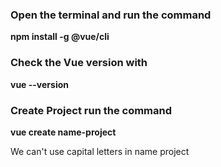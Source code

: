 <h3>Open the terminal and run the command</h3>
<p><b> npm install -g @vue/cli</b></p>

<h3>Check the Vue version with</h3>
<p><b> vue --version</b></p>

<h3>Create Project run the command</h3>
<p><b>vue create name-project</b></p>
<p>We can't use capital letters in name project</p>

